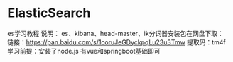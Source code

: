 # ElasticSearch
es学习教程
说明：
es、kibana、head-master、ik分词器安装包在网盘下取：
链接：https://pan.baidu.com/s/1coruJeGDyckpqLu23u3Tmw 
提取码：tm4f 
学习前提：安装了node.js 有vue和springboot基础即可
